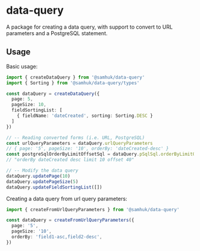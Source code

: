 # data-query

A package for creating a data query, with support to convert to URL parameters and a PostgreSQL statement.

## Usage

Basic usage:

```typescript
import { createDataQuery } from '@samhuk/data-query'
import { Sorting } from '@samhuk/data-query/types'

const dataQuery = createDataQuery({
  page: 5,
  pageSize: 10,
  fieldSortingList: [
    { fieldName: 'dateCreated', sorting: Sorting.DESC }
  ]
})

// -- Reading converted forms (i.e. URL, PostgreSQL)
const urlQueryParameters = dataQuery.urlQueryParameters
// { page: '5', pageSize: '10', orderBy: 'dateCreated-desc' }
const postgreSqlOrderByLimitOffsetSql = dataQuery.pSqlSql.orderByLimitOffset
// "orderBy dateCreated desc limit 10 offset 40"

// -- Modify the data query
dataQuery.updatePage(10)
dataQuery.updatePageSize(5)
dataQuery.updateFieldSortingList([])
```

Creating a data query from url query parameters:

```typescript
import { createFromUrlQueryParameters } from '@samhuk/data-query'

const dataQuery = createFromUrlQueryParameters({
  page: '5',
  pageSize: '10',
  orderBy: 'field1-asc,field2-desc',
})
```
